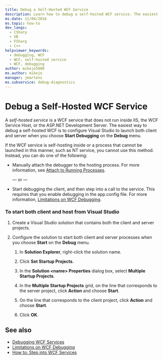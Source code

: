 ```yaml
---
title: Debug a Self-Hosted WCF Service
description: Learn how to debug a self-hosted WCF service. The easiest way (but not always possible) is to configure Visual Studio to launch both client and server.
ms.date: 11/04/2016
ms.topic: how-to
dev_langs: 
  - CSharp
  - VB
  - FSharp
  - C++
helpviewer_keywords: 
  - debugging, WCF
  - WCF, self-hosted service
  - WCF, debugging
author: mikejo5000
ms.author: mikejo
manager: jmartens
ms.subservice: debug-diagnostics
---
```

# Debug a Self-Hosted WCF Service

A *self-hosted service* is a WCF service that does not run inside IIS, the WCF Service Host, or the ASP.NET Development Server. The easiest way to debug a self-hosted WCF is to configure Visual Studio to launch both client and server when you choose **Start Debugging** on the **Debug** menu.

 If the WCF service is self-hosting inside or a process that cannot be launched in this manner, such as NT service, you cannot use this method. Instead, you can do one of the following:

- Manually attach the debugger to the hosting process. For more information, see [Attach to Running Processes](../debugger/attach-to-running-processes-with-the-visual-studio-debugger.md).

     — or —

- Start debugging the client, and then step into a call to the service. This requires that you enable debugging in the app.config file. For more information, [Limitations on WCF Debugging](../debugger/limitations-on-wcf-debugging.md).

### To start both client and host from Visual Studio

1. Create a Visual Studio solution that contains both the client and server projects.

2. Configure the solution to start both client and server processes when you choose **Start** on the **Debug** menu.

   1. In **Solution Explorer**, right-click the solution name.

   2. Click **Set Startup Projects**.

   3. In the **Solution \<name> Properties** dialog box, select **Multiple Startup Projects**.

   4. In the **Multiple Startup Projects** grid, on the line that corresponds to the server project, click **Action** and choose **Start**.

   5. On the line that corresponds to the client project, click **Action** and choose **Start**.

   6. Click **OK**.

## See also
- [Debugging WCF Services](../debugger/debugging-wcf-services.md)
- [Limitations on WCF Debugging](../debugger/limitations-on-wcf-debugging.md)
- [How to: Step into WCF Services](../debugger/how-to-step-into-wcf-services.md)
